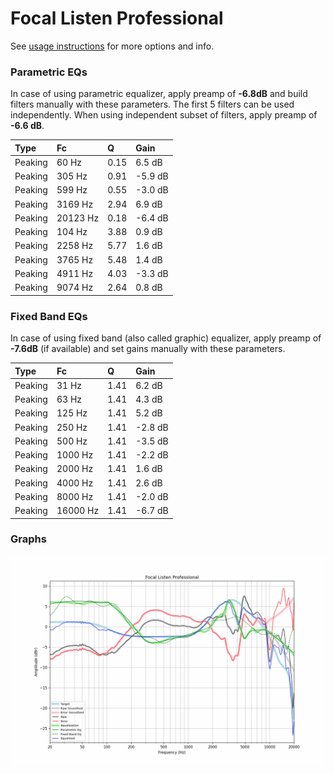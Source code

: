 # Focal Listen Professional
See [usage instructions](https://github.com/jaakkopasanen/AutoEq#usage) for more options and info.

### Parametric EQs
In case of using parametric equalizer, apply preamp of **-6.8dB** and build filters manually
with these parameters. The first 5 filters can be used independently.
When using independent subset of filters, apply preamp of **-6.6 dB**.

| Type    | Fc       |    Q | Gain    |
|:--------|:---------|:-----|:--------|
| Peaking | 60 Hz    | 0.15 | 6.5 dB  |
| Peaking | 305 Hz   | 0.91 | -5.9 dB |
| Peaking | 599 Hz   | 0.55 | -3.0 dB |
| Peaking | 3169 Hz  | 2.94 | 6.9 dB  |
| Peaking | 20123 Hz | 0.18 | -6.4 dB |
| Peaking | 104 Hz   | 3.88 | 0.9 dB  |
| Peaking | 2258 Hz  | 5.77 | 1.6 dB  |
| Peaking | 3765 Hz  | 5.48 | 1.4 dB  |
| Peaking | 4911 Hz  | 4.03 | -3.3 dB |
| Peaking | 9074 Hz  | 2.64 | 0.8 dB  |

### Fixed Band EQs
In case of using fixed band (also called graphic) equalizer, apply preamp of **-7.6dB**
(if available) and set gains manually with these parameters.

| Type    | Fc       |    Q | Gain    |
|:--------|:---------|:-----|:--------|
| Peaking | 31 Hz    | 1.41 | 6.2 dB  |
| Peaking | 63 Hz    | 1.41 | 4.3 dB  |
| Peaking | 125 Hz   | 1.41 | 5.2 dB  |
| Peaking | 250 Hz   | 1.41 | -2.8 dB |
| Peaking | 500 Hz   | 1.41 | -3.5 dB |
| Peaking | 1000 Hz  | 1.41 | -2.2 dB |
| Peaking | 2000 Hz  | 1.41 | 1.6 dB  |
| Peaking | 4000 Hz  | 1.41 | 2.6 dB  |
| Peaking | 8000 Hz  | 1.41 | -2.0 dB |
| Peaking | 16000 Hz | 1.41 | -6.7 dB |

### Graphs
![](./Focal%20Listen%20Professional.png)